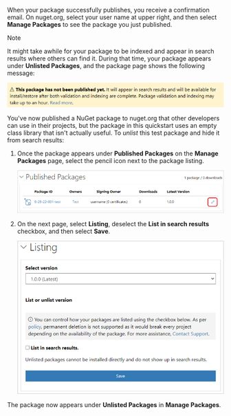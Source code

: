 When your package successfully publishes, you receive a confirmation email. On nuget.org, select your user name at upper right, and then select **Manage Packages** to see the package you just published.

> [!NOTE]
> It might take awhile for your package to be indexed and appear in search results where others can find it. During that time, your package appears under **Unlisted Packages**, and the package page shows the following message:
> 
> ![This package has not been indexed yet. It will appear in search results and will be available for install/restore after indexing is complete.](../media/QS_Create-03-NotIndexed.png)

You've now published a NuGet package to nuget.org that other developers can use in their projects, but the package in this quickstart uses an empty class library that isn't actually useful. To *unlist* this test package and hide it from search results:

1. Once the package appears under **Published Packages** on the **Manage Packages** page, select the pencil icon next to the package listing.

   ![Screenshot that shows the Edit icon for a package listing on nuget.org.](../media/qs_create-vs-03-trash-can.png)

1. On the next page, select **Listing**, deselect the **List in search results** checkbox, and then select **Save**.

   ![Screenshot that shows clearing the List checkbox for a package on nuget.org.](../media/qs_create-vs-04-unlist.png)

The package now appears under **Unlisted Packages** in **Manage Packages**.
